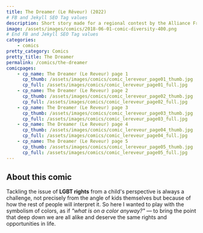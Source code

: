 ```yaml
---
title: The Dreamer (Le Rêveur) (2022)
# FB and Jekyll SEO Tag values
description: Short story made for a regional contest by the Alliance Française from San José, Costa Rica.
image: /assets/images/comics/2018-06-01-comic-diversity-400.png
# End FB and Jekyll SEO Tag values
categories: 
    - comics
pretty_category: Comics
pretty_title: The Dreamer
permalink: /comics/the-dreamer
comicpages:
    - cp_name: The Dreamer (Le Reveur) page 1
      cp_thumb: /assets/images/comics/comic_lereveur_page01_thumb.jpg
      cp_full: /assets/images/comics/comic_lereveur_page01_full.jpg
    - cp_name: The Dreamer (Le Reveur) page 2
      cp_thumb: /assets/images/comics/comic_lereveur_page02_thumb.jpg
      cp_full: /assets/images/comics/comic_lereveur_page02_full.jpg
    - cp_name: The Dreamer (Le Reveur) page 3
      cp_thumb: /assets/images/comics/comic_lereveur_page03_thumb.jpg
      cp_full: /assets/images/comics/comic_lereveur_page03_full.jpg
    - cp_name: The Dreamer (Le Reveur) page 4
      cp_thumb: /assets/images/comics/comic_lereveur_page04_thumb.jpg
      cp_full: /assets/images/comics/comic_lereveur_page04_full.jpg
    - cp_name: The Dreamer (Le Reveur) page 5
      cp_thumb: /assets/images/comics/comic_lereveur_page05_thumb.jpg
      cp_full: /assets/images/comics/comic_lereveur_page05_full.jpg
---
```

## About this comic

Tackling the issue of **LGBT rights** from a child's perspective is always a challenge, not precisely from the angle of kids themselves but because of how the rest of people will interpret it. So here I wanted to play with the symbolism of colors, as if _"what is on a color anyway?"_ — to bring the point that deep down we are all alike and deserve the same rights and opportunities in life.